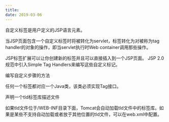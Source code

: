 ```yaml
---
title: 
date: 2019-03-06
---
```




自定义标签是用户定义的JSP语言元素。

当JSP页面包含一个自定义标签时将被转化为servlet，标签转化为对被称为tag handler的对象的操作，即当servlet执行时Web container调用那些操作。

JSP标签扩展可以让你创建新的标签并且可以直接插入到一个JSP页面。 JSP 2.0规范中引入Simple Tag Handlers来编写这些自定义标记。

编写自定义步骤的方法

任何一个标签都对应一个Java类，该类必须实现Tag接口。

声明一个tld标签库描述文件

如果tld文件位于/WEB-INF目录下面，Tomcat会自动加载tld文件中的标签库。如果是某些不支持自动加载或者放于其他位置的tld文件，可以在web.xml中配置。
